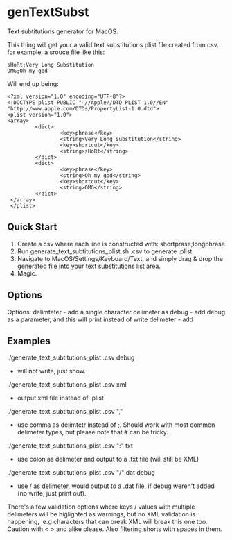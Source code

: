 # genTextSubst

Text subtitutions generator for MacOS.

This thing will get your a valid text substitutions plist file created from csv.
for example, a srouce file like this:

```
sHoRt;Very Long Substitution
OMG;Oh my god
```

Will end up being:

```
<?xml version="1.0" encoding="UTF-8"?>
<!DOCTYPE plist PUBLIC "-//Apple//DTD PLIST 1.0//EN" "http://www.apple.com/DTDs/PropertyList-1.0.dtd">
<plist version="1.0">
<array>
         <dict>
                 <key>phrase</key>
                 <string>Very Long Substitution</string>
                 <key>shortcut</key>
                 <string>sHoRt</string>
         </dict>
         <dict>
                 <key>phrase</key>
                 <string>Oh my god</string>
                 <key>shortcut</key>
                 <string>OMG</string>
         </dict>
 </array>
 </plist>
```

## Quick Start
1. Create a csv where each line is constructed with: shortprase;longphrase
2. Run generate_text_subtitutions_plist.sh <filename>.csv to generate <filename>.plist
3. Navigate to MacOS/Settings/Keyboard/Text, and simply drag & drop the generated file into your text substitutions list area.
4. Magic.

## Options

Options:
    delimteter - add a single character delimeter as 
    debug - add debug as a parameter, and this will print instead of write
    delimeter - add
    
## Examples

./generate_text_subtitutions_plist <filename>.csv debug
- will not write, just show.

./generate_text_subtitutions_plist <filename>.csv xml
- output xml file instead of .plist

./generate_text_subtitutions_plist <filename>.csv ","
- use comma as delimtetr instead of ;. Should work with most common delimeter types, but please note that # can be tricky.

./generate_text_subtitutions_plist <filename>.csv ":" txt
- use colon as delimeter and output to a .txt file (will still be XML)

./generate_text_subtitutions_plist <filename>.csv "/" dat debug
- use / as delimeter, would output to a .dat file, if debug weren't added (no write, just print out).

There's a few validation options where keys / values with multiple delimeters will be higlighted as warnings, but no XML validation is happening, .e.g characters that can break XML will break this one too. Caution with < > and alike please.
Also filtering shorts with spaces in them.

